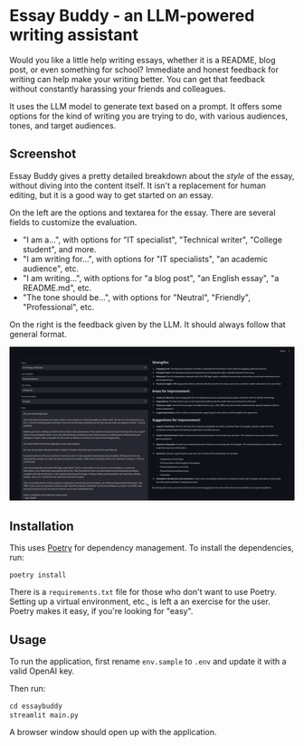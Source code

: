 # Essay Buddy - an LLM-powered writing assistant

Would you like a little help writing essays, whether it is a README, blog post, or even something for school? Immediate and honest feedback for writing can help make your writing better. You can get that feedback without constantly harassing your friends and colleagues.

It uses the LLM model to generate text based on a prompt. It offers some options for the kind of writing you are trying to do, with various audiences, tones, and target audiences.

## Screenshot

Essay Buddy gives a pretty detailed breakdown about the *style* of the essay, without diving into the content itself. It isn't a replacement for human editing, but it is a good way to get started on an essay.

On the left are the options and textarea for the essay. There are several fields to customize the evaluation. 

 - "I am a...", with options for "IT specialist", "Technical writer", "College student", and more.
 - "I am writing for...", with options for "IT specialists", "an academic audience", etc.
 - "I am writing...", with options for "a blog post", "an English essay", "a README.md", etc.
 - "The tone should be...", with options for "Neutral", "Friendly", "Professional", etc.

On the right is the feedback given by the LLM. It should always follow that general format.


![Screenshot](essay_buddy_main.jpg)

## Installation

This uses [Poetry](https://python-poetry.org/) for dependency management.  To install the dependencies, run:

```
poetry install
```

There is a `requirements.txt` file for those who don't want to use Poetry. Setting up a virtual environment, etc., is left a an exercise for the user. Poetry makes it easy, if you're looking for "easy".

## Usage

To run the application, first rename `env.sample` to `.env` and update it with a valid OpenAI key.

Then run:

```
cd essaybuddy
streamlit main.py
```
A browser window should open up with the application.